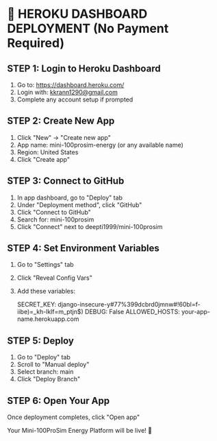 # 🎯 HEROKU DASHBOARD DEPLOYMENT (No Payment Required)

## STEP 1: Login to Heroku Dashboard
1. Go to: https://dashboard.heroku.com/
2. Login with: kkrann1290@gmail.com
3. Complete any account setup if prompted

## STEP 2: Create New App
1. Click "New" → "Create new app"
2. App name: mini-100prosim-energy (or any available name)
3. Region: United States
4. Click "Create app"

## STEP 3: Connect to GitHub
1. In app dashboard, go to "Deploy" tab
2. Under "Deployment method", click "GitHub"
3. Click "Connect to GitHub"
4. Search for: mini-100prosim
5. Click "Connect" next to deepti1999/mini-100prosim

## STEP 4: Set Environment Variables
1. Go to "Settings" tab
2. Click "Reveal Config Vars"
3. Add these variables:

   SECRET_KEY: django-insecure-y#77%399dcbrd0jmnw#!60bl=f-iibe)=_kh-lklf=m_ptjn$)
   DEBUG: False
   ALLOWED_HOSTS: your-app-name.herokuapp.com

## STEP 5: Deploy
1. Go to "Deploy" tab
2. Scroll to "Manual deploy"
3. Select branch: main
4. Click "Deploy Branch"

## STEP 6: Open Your App
Once deployment completes, click "Open app"

Your Mini-100ProSim Energy Platform will be live! 🚀
